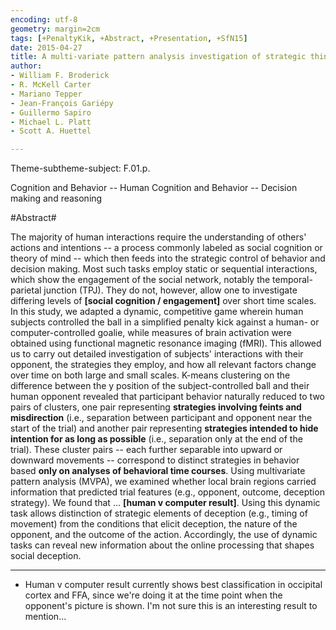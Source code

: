 ```yaml
---
encoding: utf-8
geometry: margin=2cm
tags: [+PenaltyKik, +Abstract, +Presentation, +SfN15]
date: 2015-04-27
title: A multi-variate pattern analysis investigation of strategic thinking and deception in a dynamic, competitive game.
author:
- William F. Broderick
- R. McKell Carter
- Mariano Tepper
- Jean-François Gariépy
- Guillermo Sapiro
- Michael L. Platt
- Scott A. Huettel

---
```


Theme-subtheme-subject: F.01.p.

Cognition and Behavior -- Human Cognition and Behavior -- Decision making and reasoning

#Abstract#

The majority of human interactions require the understanding of
others' actions and intentions -- a process commonly labeled as social
cognition or theory of mind -- which then feeds into the strategic
control of behavior and decision making. Most such tasks employ static
or sequential interactions, which show the engagement of the social
network, notably the temporal-parietal junction (TPJ). They do not,
however, allow one to investigate differing levels of
**[social cognition / engagement]** over short time scales. In this
study, we adapted a dynamic, competitive game wherein human subjects
controlled the ball in a simplified penalty kick against a human- or
computer-controlled goalie, while measures of brain activation were
obtained using functional magnetic resonance imaging (fMRI). This
allowed us to carry out detailed investigation of subjects'
interactions with their opponent, the strategies they employ, and how
all relevant factors change over time on both large and small
scales. K-means clustering on the difference between the y position of
the subject-controlled ball and their human opponent revealed that
participant behavior naturally reduced to two pairs of clusters, one
pair representing **strategies involving feints and misdirection**
(i.e., separation between participant and opponent near the start of
the trial) and another pair representing **strategies intended to hide
intention for as long as possible** (i.e., separation only at the end
of the trial). These cluster pairs -- each further separable into
upward or downward movements -- correspond to distinct strategies in
behavior based **only on analyses of behavioral time courses**. Using
multivariate pattern analysis (MVPA), we examined whether local brain
regions carried information that predicted trial features (e.g.,
opponent, outcome, deception strategy). We found
that ... **[human v computer result]**. Using this dynamic task allows
distinction of strategic elements of deception (e.g., timing of
movement) from the conditions that elicit deception, the nature of the
opponent, and the outcome of the action. Accordingly, the use of
dynamic tasks can reveal new information about the online processing
that shapes social deception.

---

* Human v computer result currently shows best classification in
  occipital cortex and FFA, since we're doing it at the time point
  when the opponent's picture is shown. I'm not sure this is an
  interesting result to mention...
